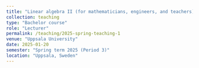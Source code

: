 ```yaml
---
title: "Linear algebra II (for mathematicians, engineers, and teachers)"
collection: teaching
type: "Bachelor course"
role: "Lecturer"
permalink: /teaching/2025-spring-teaching-1
venue: "Uppsala University"
date: 2025-01-20
semester: "Spring term 2025 (Period 3)"
location: "Uppsala, Sweden"
---
```

